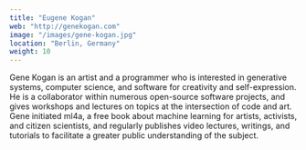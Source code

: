 ```yaml
---
title: "Eugene Kogan"
web: "http://genekogan.com"
image: "/images/gene-kogan.jpg"
location: "Berlin, Germany"
weight: 10
---
```


Gene Kogan is an artist and a programmer who is interested in generative systems, computer science, and software for creativity and self-expression. He is a collaborator within numerous open-source software projects, and gives workshops and lectures on topics at the intersection of code and art. Gene initiated ml4a, a free book about machine learning for artists, activists, and citizen scientists, and regularly publishes video lectures, writings, and tutorials to facilitate a greater public understanding of the subject.
